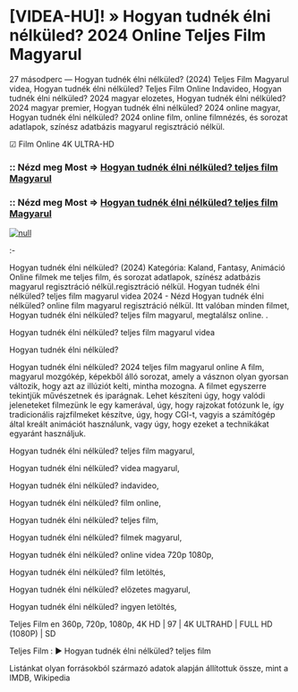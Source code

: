 # [VIDEA-HU]! » Hogyan tudnék élni nélküled? 2024 Online Teljes Film Magyarul






27 másodperc — Hogyan tudnék élni nélküled? (2024) Teljes Film Magyarul videa, Hogyan tudnék élni nélküled? Teljes Film Online Indavideo, Hogyan tudnék élni nélküled? 2024 magyar elozetes, Hogyan tudnék élni nélküled? 2024 magyar premier, Hogyan tudnék élni nélküled? 2024 online magyar, Hogyan tudnék élni nélküled? 2024 online film, online filmnézés, és sorozat adatlapok, színész adatbázis magyarul regisztráció nélkül.

☑ Film Online 4K ULTRA-HD

### :: Nézd meg Most => [Hogyan tudnék élni nélküled? teljes film Magyarul](https://t.co/rgn9T0CaoL)

### :: Nézd meg Most => [Hogyan tudnék élni nélküled? teljes film Magyarul](https://t.co/rgn9T0CaoL)

[![null](https://static.wixstatic.com/media/855a25_043b5abeb4ae4d35ac003198e7fe56ed~mv2.gif)](https://t.co/rgn9T0CaoL)

:-

Hogyan tudnék élni nélküled? (2024) Kategória: Kaland, Fantasy, Animáció Online filmek me teljes film, és sorozat adatlapok, színész adatbázis magyarul regisztráció nélkül.regisztráció nélkül. Hogyan tudnék élni nélküled? teljes film magyarul videa 2024 - Nézd Hogyan tudnék élni nélküled? online film magyarul regisztráció nélkül. Itt valóban minden filmet, Hogyan tudnék élni nélküled? teljes film magyarul, megtalálsz online. .

Hogyan tudnék élni nélküled? teljes film magyarul videa

Hogyan tudnék élni nélküled?

Hogyan tudnék élni nélküled? 2024 teljes film magyarul online A film, magyarul mozgókép, képekből álló sorozat, amely a vásznon olyan gyorsan változik, hogy azt az illúziót kelti, mintha mozogna. A filmet egyszerre tekintjük művészetnek és iparágnak. Lehet készíteni úgy, hogy valódi jeleneteket filmezünk le egy kamerával, úgy, hogy rajzokat fotózunk le, így tradicionális rajzfilmeket készítve, úgy, hogy CGI-t, vagyis a számítógép által kreált animációt használunk, vagy úgy, hogy ezeket a technikákat egyaránt használjuk.

Hogyan tudnék élni nélküled? teljes film magyarul,

Hogyan tudnék élni nélküled? videa magyarul,

Hogyan tudnék élni nélküled? indavideo,

Hogyan tudnék élni nélküled? film online,

Hogyan tudnék élni nélküled? teljes film,

Hogyan tudnék élni nélküled? filmek magyarul,

Hogyan tudnék élni nélküled? online videa 720p 1080p,

Hogyan tudnék élni nélküled? film letöltés,

Hogyan tudnék élni nélküled? előzetes magyarul,

Hogyan tudnék élni nélküled? ingyen letöltés,

Teljes Film en 360p, 720p, 1080p, 4K HD | 97 | 4K ULTRAHD | FULL HD (1080P) | SD

Teljes Film : ► Hogyan tudnék élni nélküled? teljes film

Listánkat olyan forrásokból származó adatok alapján állítottuk össze, mint a IMDB, Wikipedia
